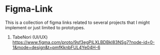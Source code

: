# Figma-Link

This is a collection of figma links related to several projects that I might implement or just limited to prototypes.

1. TabeNori (UI/UX)
https://www.figma.com/proto/9sf3egPiLXLBDBkl83NSg7?node-id=0-1&mode=design&t=pmfKknbFUL4Ye04H-6
